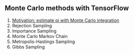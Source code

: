 ## Monte Carlo methods with TensorFlow

1. [Motivation: estimate pi with Monte Carlo integration](estimate-pi)
2. Rejection Sampling   
3. Importance Sampling    
4. Monte Carlo Markov Chain   
5. Metropolis-Hastings Sampling
6. Gibbs Sampling  